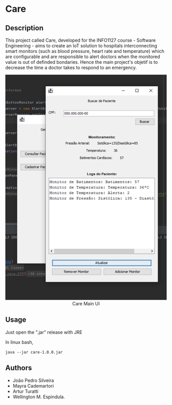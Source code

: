 # Care

## Description

This project called Care, developed for the INFO1127 course - Software Engineering  - aims to create an IoT solution to hospitals interconnecting smart monitors (such as blood pressure, heart rate and temperature) which are configurable and are responsible to alert doctors when the monitored value is out of definded bondaries. Hence the main project's objetif is to decrease the time a doctor takes to respond to an emergency.


<p align="center">
    <img src="imgs/mainui.png"> <br>
    Care Main UI
</p>

## Usage

Just open the ".jar" release with JRE

In linux bash,

```
java --jar care-1.0.0.jar
```

## Authors

- João Pedro Silveira
- Mayra Cademartori
- Artur Turatti
- Wellington M. Espindula.